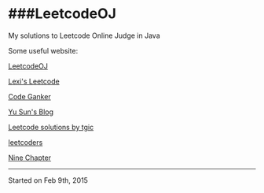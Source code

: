 ###LeetcodeOJ
==========

My solutions to Leetcode Online Judge in Java

Some useful website:

[LeetcodeOJ](https://oj.leetcode.com/)

[Lexi's Leetcode](https://leetcodenotes.wordpress.com/)

[Code Ganker](http://blog.csdn.net/linhuanmars)

[Yu Sun's Blog](https://yusun2015.wordpress.com/category/leetcode/)

[Leetcode solutions by tgic](http://leetcode.tgic.me/)

[leetcoders](https://github.com/leetcoders/LeetCode-Java)

[Nine Chapter](http://www.ninechapter.com/solutions/)

-----------------------------------------
Started on Feb 9th, 2015


